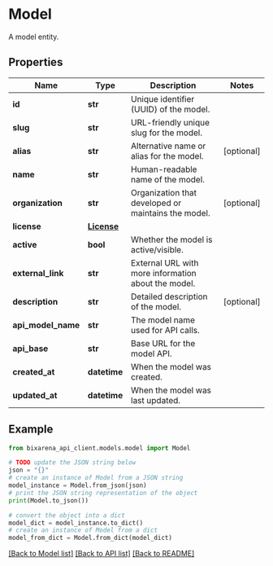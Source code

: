 # Model

A model entity.

## Properties

| Name               | Type                      | Description                                         | Notes      |
| ------------------ | ------------------------- | --------------------------------------------------- | ---------- |
| **id**             | **str**                   | Unique identifier (UUID) of the model.              |
| **slug**           | **str**                   | URL-friendly unique slug for the model.             |
| **alias**          | **str**                   | Alternative name or alias for the model.            | [optional] |
| **name**           | **str**                   | Human-readable name of the model.                   |
| **organization**   | **str**                   | Organization that developed or maintains the model. | [optional] |
| **license**        | [**License**](License.md) |                                                     |
| **active**         | **bool**                  | Whether the model is active/visible.                |
| **external_link**  | **str**                   | External URL with more information about the model. |
| **description**    | **str**                   | Detailed description of the model.                  | [optional] |
| **api_model_name** | **str**                   | The model name used for API calls.                  |
| **api_base**       | **str**                   | Base URL for the model API.                         |
| **created_at**     | **datetime**              | When the model was created.                         |
| **updated_at**     | **datetime**              | When the model was last updated.                    |

## Example

```python
from bixarena_api_client.models.model import Model

# TODO update the JSON string below
json = "{}"
# create an instance of Model from a JSON string
model_instance = Model.from_json(json)
# print the JSON string representation of the object
print(Model.to_json())

# convert the object into a dict
model_dict = model_instance.to_dict()
# create an instance of Model from a dict
model_from_dict = Model.from_dict(model_dict)
```

[[Back to Model list]](../README.md#documentation-for-models) [[Back to API list]](../README.md#documentation-for-api-endpoints) [[Back to README]](../README.md)
